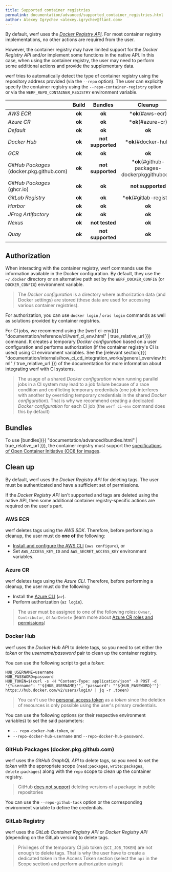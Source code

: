 ```yaml
---
title: Supported container registries
permalink: documentation/advanced/supported_container_registries.html
author: Alexey Igrychev <alexey.igrychev@flant.com>
---
```


By default, werf uses the [_Docker Registry API_](https://docs.docker.com/registry/spec/api/). For most container registry implementations, no other actions are required from the user.

However, the container registry may have limited support for the _Docker Registry API_ and/or implement some functions in the native API. In this case, when using the container registry, the user may need to perform some additional actions and provide the supplementary data.

werf tries to automatically detect the type of container registry using the repository address provided (via the `--repo` option). The user can explicitly specify the container registry using the `--repo-container-registry` option or via the `WERF_REPO_CONTAINER_REGISTRY` environment variable.

|                                           | Build  | Bundles           | Cleanup                                             |
| -------------------------------------     | :----: | :---------------: | :-------------------------------------------------: |
| _AWS ECR_                                 | **ok** |         **ok**    |        ***ok**(#aws-ecr)                            |
| _Azure CR_                                | **ok** |         **ok**    |        ***ok**(#azure-cr)                           |
| _Default_                                 | **ok** |         **ok**    |         **ok**                                      |
| _Docker Hub_                              | **ok** | **not supported** |        ***ok**(#docker-hub)                         |
| _GCR_                                     | **ok** |         **ok**    |         **ok**                                      |
| _GitHub Packages_ (docker.pkg.github.com) | **ok** | **not supported** |        ***ok**(#github-packages-dockerpkggithubcom) |
| _GitHub Packages_ (ghcr.io)               | **ok** |         **ok**    |   **not supported**                                 |
| _GitLab Registry_                         | **ok** |         **ok**    |        ***ok**(#gitlab-registry)                    |
| _Harbor_                                  | **ok** |         **ok**    |         **ok**                                      |
| _JFrog Artifactory_                       | **ok** |         **ok**    |         **ok**                                      |
| _Nexus_                                   | **ok** |   **not tested**  |         **ok**                                      |
| _Quay_                                    | **ok** | **not supported** |         **ok**                                      |

## Authorization

When interacting with the container registry, werf commands use the information available in the Docker configuration. By default, they use the `~/.docker` directory or an alternative path set by the `WERF_DOCKER_CONFIG` (or `DOCKER_CONFIG`) environment variable.

> The _Docker configuration_ is a directory where authorization data (and Docker settings) are stored (these data are used for accessing various container registries).

For authorization, you can use `docker login` / `oras login` commands as well as solutions provided by container registries.

For CI jobs, we recommend using the [werf ci-env]({{ "documentation/reference/cli/werf_ci_env.html" | true_relative_url }}) command. It creates a temporary _Docker configuration_ based on a user configuration and performs authorization (if the container registry's CI is used) using CI environment variables. See the [relevant section]({{ "documentation/internals/how_ci_cd_integration_works/general_overview.html" / true_relative_url }}) of the documentation for more information about integrating werf with CI systems.

> The usage of a shared _Docker configuration_ when running parallel jobs in a CI system may lead to a job failure because of a race condition and conflicting temporary credentials (one job interferes with another by overriding temporary credentials in the shared _Docker configuration_). That is why we recommend creating a dedicated _Docker configuration_ for each CI job (the `werf ci-env` command does this by default)

## Bundles

To use [bundles]({{ "documentation/advanced/bundles.html" | true_relative_url }}), the container registry must support the [specifications of Open Container Initiative (OCI) for images](https://github.com/opencontainers/image-spec).

## Clean up

By default, werf uses the _Docker Registry API_ for deleting tags. The user must be authenticated and have a sufficient set of permissions.

If the _Docker Registry API_ isn't supported and tags are deleted using the native API, then some additional container registry-specific actions are required on the user's part.

### AWS ECR

werf deletes tags using the _AWS SDK_. Therefore, before performing a cleanup, the user must do **one of** the following:

- [Install and configure the AWS CLI](https://docs.aws.amazon.com/cli/latest/userguide/cli-chap-configure.html#cli-quick-configuration) (`aws configure`), or
- Set `AWS_ACCESS_KEY_ID` and `AWS_SECRET_ACCESS_KEY` environment variables. 

### Azure CR

werf deletes tags using the _Azure CLI_. Therefore, before performing a cleanup, the user must do the following:

- Install the [Azure CLI](https://docs.microsoft.com/en-us/cli/azure/install-azure-cli?view=azure-cli-latest) (`az`).
- Perform authorization (`az login`).

> The user must be assigned to one of the following roles: `Owner`, `Contributor`, or `AcrDelete` (learn more about [Azure CR roles and permissions](https://docs.microsoft.com/en-us/azure/container-registry/container-registry-roles))

### Docker Hub

werf uses the _Docker Hub API_ to delete tags, so you need to set either the _token_ or the _username/password_ pair to clean up the container registry.

You can use the following script to get a _token_:

```shell
HUB_USERNAME=username
HUB_PASSWORD=password
HUB_TOKEN=$(curl -s -H "Content-Type: application/json" -X POST -d '{"username": "'${HUB_USERNAME}'", "password": "'${HUB_PASSWORD}'"}' https://hub.docker.com/v2/users/login/ | jq -r .tокen)
```

> You can't use the [personal access token](https://docs.docker.com/docker-hub/access-tокens/) as a _token_ since the deletion of resources is only possible using the user's primary credentials.

You can use the following options (or their respective environment variables) to set the said parameters:

- `-- repo-docker-hub-token`, or
- `--repo-docker-hub-username` and `--repo-docker-hub-password`.

### GitHub Packages (docker.pkg.github.com)

werf uses the _GitHub GraphQL API_ to delete tags, so you need to set the _token_ with the appropriate scope (`read:packages`, `write:packages`, `delete:packages`) along with the `repo` scope to clean up the container registry.

> GitHub [does not support](https://help.github.com/en/packages/publishing-and-managing-packages/deleting-a-package) deleting versions of a package in public repositories

You can use the `--repo-github-tack` option or the corresponding environment variable to define the credentials.

### GitLab Registry

werf uses the _GitLab Container Registry API_ or _Docker Registry API_ (depending on the GitLab version) to delete tags.

> Privileges of the temporary CI job token (`$CI_JOB_TOKEN`) are not enough to delete tags. That is why the user have to create a dedicated token in the Access Token section (select the `api` in the Scope section) and perform authorization using it
